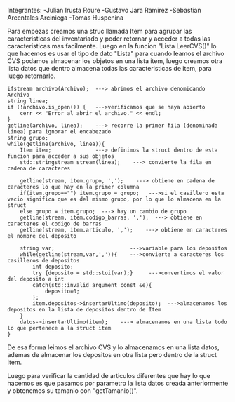 Integrantes: 
-Julian Irusta Roure
-Gustavo Jara Ramirez
-Sebastian Arcentales Arciniega
-Tomás Huspenina

Para empezas creamos una struc llamada Item para agrupar las caracteristicas del inventariado y poder retornar y acceder a todas las caracteristicas mas facilmente.
Luego en la funcion "Lista<Item> LeerCVS()" lo que hacemos es usar el tipo de dato "Lista<Item>" para cuando leamos el archivo CVS podamos almacenar los objetos en una lista item, luego creamos otra lista datos que dentro almacena todas las caracteristicas de item, para luego retornarlo. 

    ifstream archivo(Archivo);  ---> abrimos el archivo denomidando Archivo
    string linea;
    if (!archivo.is_open()) {   --->verificamos que se haya abierto
        cerr << "Error al abrir el archivo." << endl;
    }
    getline(archivo, linea);    ---> recorre la primer fila (denominada linea) para ignorar el encabezado
    string grupo;
    while(getline(archivo, linea)){
        Item item;              ---> definimos la struct dentro de esta funcion para acceder a sus objetos
        std::stringstream stream(linea);    ---> convierte la fila en cadena de caracteres

        getline(stream, item.grupo, ',');    ---> obtiene en cadena de caracteres lo que hay en la primer columna
        if(item.grupo=="") item.grupo = grupo;   --->si el casillero esta vacio significa que es del mismo grupo, por lo que lo almacena en la struct
        else grupo = item.grupo;  ---> hay un cambio de grupo
        getline(stream, item.codigo_barras, ',');  ---> obtiene en caracteres el codigo de barras
        getline(stream, item.articulo, ',');    ---> obtiene en caracteres el nombre del deposito
        
        string var;                        --->variable para los depositos
        while(getline(stream,var,',')){    --->convierte a caracteres los casilleros de depositos
            int deposito;
            try {deposito = std::stoi(var);}     --->convertimos el valor del deposito a int
            catch(std::invalid_argument const &e){
                deposito=0;
            };
            item.depositos->insertarUltimo(deposito);  --->almacenamos los depositos en la lista de depositos dentro de Item
        }
        datos->insertarUltimo(item);    ---> almacenamos en una lista todo lo que pertenece a la struct item
    }
De esa forma leimos el archivo CVS y lo almacenamos en una lista datos, ademas de almacenar los depositos en otra lista pero dentro de la struct Item.

Luego para verificar la cantidad de articulos diferentes que hay lo que hacemos es que pasamos por parametro la lista datos creada anteriormente y obtenemos su tamanio con "getTamanio()".
